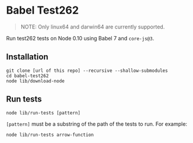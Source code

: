 # Babel Test262

> NOTE: Only linux64 and darwin64 are currently supported.

Run test262 tests on Node 0.10 using Babel 7 and `core-js@3`.

## Installation

```
git clone [url of this repo] --recursive --shallow-submodules
cd babel-test262
node lib/download-node
```

## Run tests

```
node lib/run-tests [pattern]
```

`[pattern]` must be a substring of the path of the tests to run. For example:

```
node lib/run-tests arrow-function
```
